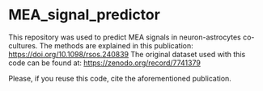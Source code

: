 # MEA_signal_predictor

This repository was used to predict MEA signals in neuron-astrocytes co-cultures. 
The methods are explained in this publication: https://doi.org/10.1098/rsos.240839 
The original dataset used with this code can be found at: https://zenodo.org/record/7741379 

Please, if you reuse this code, cite the aforementioned publication.
